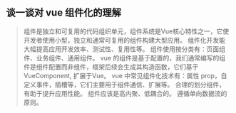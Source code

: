 ## 谈一谈对 vue 组件化的理解

> 组件是独立和可复用的代码组织单元，组件系统是Vue核心特性之一，它使开发者使用小型，独立和通常可复用的组件构建大型应用。
> 组件化开发能大幅提高应用开发效率、测试性、复用性等。
> 组件使用按分类有：页面组件、业务组件、通用组件。
> vue 的组件是基于配置的，我们通常编写的组件是组件配置而非组件，框架后续会生成其构造函数，它们基于VueComponent, 扩展于Vue。
> vue 中常见组件化技术有：属性 prop，自定义事件，插槽等，它们主要用于组件通信、扩展等。
> 合理的划分组件，有助于提升应用性能。
> 组件应该是高内聚、低耦合的。
> 遵循单向数据流的原则。